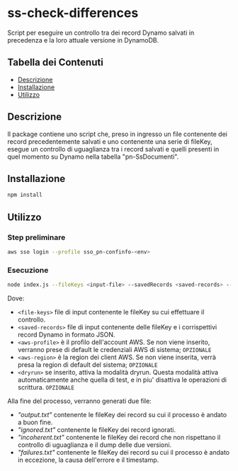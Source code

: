 # ss-check-differences

Script per eseguire un controllo tra dei record Dynamo salvati in precedenza e la loro attuale versione in DynamoDB.

## Tabella dei Contenuti

- [Descrizione](#descrizione)
- [Installazione](#installazione)
- [Utilizzo](#utilizzo)

## Descrizione

Il package contiene uno script che, preso in ingresso un file contenente dei record precedentemente salvati e uno contenente una serie di fileKey, esegue un controllo di uguaglianza tra i record salvati e quelli presenti in quel momento su Dynamo nella tabella "pn-SsDocumenti".

## Installazione

```bash
npm install
```

## Utilizzo

### Step preliminare

```bash
aws sso login --profile sso_pn-confinfo-<env>
```

### Esecuzione

```bash
node index.js --fileKeys <input-file> --savedRecords <saved-records> --awsProfile <aws-profile> --awsRegion <aws-region> --dryrun
```

Dove:

- `<file-keys>` file di input contenente le fileKey su cui effettuare il controllo.
- `<saved-records>` file di input contenente delle fileKey e i corrispettivi record Dynamo in formato JSON.
- `<aws-profile>` è il profilo dell'account AWS. Se non viene inserito, verranno prese di default le credenziali AWS di sistema; `OPZIONALE`
- `<aws-region>` è la region dei client AWS. Se non viene inserita, verrà presa la region di default del sistema; `OPZIONALE`
- `<dryrun>` se inserito, attiva la modalità dryrun. Questa modalità attiva automaticamente anche quella di test, e in piu'
  disattiva le operazioni di scrittura. `OPZIONALE`

Alla fine del processo, verranno generati due file:

- _"output.txt"_ contenente le fileKey dei record su cui il processo è andato a buon fine.
- _"ignored.txt"_ contenente le fileKey dei record ignorati.
- _"incoherent.txt"_ contenente le fileKey dei record che non rispettano il controllo di uguaglianza e il dump delle due versioni.
- _"failures.txt"_ contenente le fileKey dei record su cui il processo è andato in eccezione, la causa dell'errore e il timestamp.